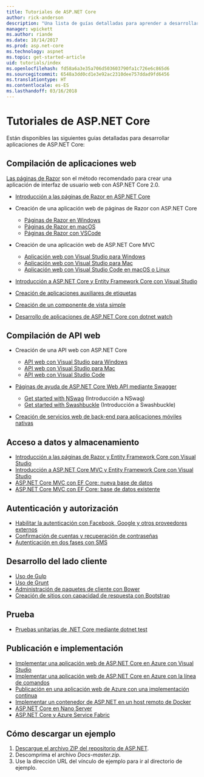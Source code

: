```yaml
---
title: Tutoriales de ASP.NET Core
author: rick-anderson
description: "Una lista de guías detalladas para aprender a desarrollar aplicaciones de ASP.NET Core."
manager: wpickett
ms.author: riande
ms.date: 10/14/2017
ms.prod: asp.net-core
ms.technology: aspnet
ms.topic: get-started-article
uid: tutorials/index
ms.openlocfilehash: fd58a6a3e35a706d503603790fa1c726e6c865d6
ms.sourcegitcommit: 6548a3dd0cd1e3e92ac2310dee757ddad9fd6456
ms.translationtype: HT
ms.contentlocale: es-ES
ms.lasthandoff: 03/16/2018
---
```

# <a name="aspnet-core-tutorials"></a>Tutoriales de ASP.NET Core

Están disponibles las siguientes guías detalladas para desarrollar aplicaciones de ASP.NET Core:

## <a name="build-web-apps"></a>Compilación de aplicaciones web

[Las páginas de Razor](xref:mvc/razor-pages/index) son el método recomendado para crear una aplicación de interfaz de usuario web con ASP.NET Core 2.0.

* [Introducción a las páginas de Razor en ASP.NET Core](xref:mvc/razor-pages/index)
* Creación de una aplicación web de páginas de Razor con ASP.NET Core

   * [Páginas de Razor en Windows](xref:tutorials/razor-pages/index)
   * [Páginas de Razor en macOS](xref:tutorials/razor-pages-mac/index)
   * [Páginas de Razor con VSCode](xref:tutorials/razor-pages-vsc/index)  

* Creación de una aplicación web de ASP.NET Core MVC

   * [Aplicación web con Visual Studio para Windows](first-mvc-app/index.md)
   * [Aplicación web con Visual Studio para Mac](first-mvc-app-mac/index.md)
   * [Aplicación web con Visual Studio Code en macOS o Linux](first-mvc-app-xplat/index.md)

* [Introducción a ASP.NET Core y Entity Framework Core con Visual Studio](../data/ef-mvc/index.md)
* [Creación de aplicaciones auxiliares de etiquetas](../mvc/views/tag-helpers/authoring.md)
* [Creación de un componente de vista simple](../mvc/views/view-components.md#walkthrough-creating-a-simple-view-component)
* [Desarrollo de aplicaciones de ASP.NET Core con dotnet watch](dotnet-watch.md)

## <a name="build-web-apis"></a>Compilación de API web
* Creación de una API web con ASP.NET Core

  * [API web con Visual Studio para Windows](first-web-api.md)
  * [API web con Visual Studio para Mac](xref:tutorials/first-web-api-mac)
  * [API web con Visual Studio Code](web-api-vsc.md)

* [Páginas de ayuda de ASP.NET Core Web API mediante Swagger](xref:tutorials/web-api-help-pages-using-swagger)
  * [Get started with NSwag](xref:tutorials/get-started-with-nswag) (Introducción a NSwag)
  * [Get started with Swashbuckle](xref:tutorials/get-started-with-swashbuckle) (Introducción a Swashbuckle)

* [Creación de servicios web de back-end para aplicaciones móviles nativas](../mobile/native-mobile-backend.md)

## <a name="data-access-and-storage"></a>Acceso a datos y almacenamiento
* [Introducción a las páginas de Razor y Entity Framework Core con Visual Studio](xref:data/ef-rp/intro)
* [Introducción a ASP.NET Core MVC y Entity Framework Core con Visual Studio](../data/ef-mvc/index.md)
* [ASP.NET Core MVC con EF Core: nueva base de datos](https://docs.microsoft.com/ef/core/get-started/aspnetcore/new-db)
* [ASP.NET Core MVC con EF Core: base de datos existente](https://docs.microsoft.com/ef/core/get-started/aspnetcore/existing-db)

## <a name="authentication-and-authorization"></a>Autenticación y autorización
* [Habilitar la autenticación con Facebook, Google y otros proveedores externos](../security/authentication/social/index.md)
* [Confirmación de cuentas y recuperación de contraseñas](../security/authentication/accconfirm.md)
* [Autenticación en dos fases con SMS](../security/authentication/2fa.md)

## <a name="client-side-development"></a>Desarrollo del lado cliente
* [Uso de Gulp](../client-side/using-gulp.md)
* [Uso de Grunt](../client-side/using-grunt.md)
* [Administración de paquetes de cliente con Bower](../client-side/bower.md)
* [Creación de sitios con capacidad de respuesta con Bootstrap](../client-side/bootstrap.md)

## <a name="test"></a>Prueba
* [Pruebas unitarias de .NET Core mediante dotnet test](https://docs.microsoft.com/dotnet/articles/core/testing/unit-testing-with-dotnet-test)

## <a name="publish-and-deploy"></a>Publicación e implementación
* [Implementar una aplicación web de ASP.NET Core en Azure con Visual Studio](publish-to-azure-webapp-using-vs.md)
* [Implementar una aplicación web de ASP.NET Core en Azure con la línea de comandos](publish-to-azure-webapp-using-cli.md)
* [Publicación en una aplicación web de Azure con una implementación continua](xref:host-and-deploy/azure-apps/azure-continuous-deployment)
* [Implementar un contenedor de ASP.NET en un host remoto de Docker](https://docs.microsoft.com/azure/vs-azure-tools-docker-hosting-web-apps-in-docker)
* [ASP.NET Core en Nano Server](nano-server.md)
* [ASP.NET Core y Azure Service Fabric](https://docs.microsoft.com/azure/service-fabric/service-fabric-add-a-web-frontend)

<a name="download"></a> 
## <a name="how-to-download-a-sample"></a>Cómo descargar un ejemplo
1. [Descargue el archivo ZIP del repositorio de ASP.NET](https://codeload.github.com/aspnet/Docs/zip/master).
1. Descomprima el archivo *Docs-master.zip*.
1. Use la dirección URL del vínculo de ejemplo para ir al directorio de ejemplo. 
